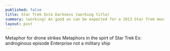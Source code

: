 ```yaml
---
published: false
title: Star Trek Into Darkness (working title)
summary: (working) As good as can be expected for a 2013 Star Trek movie
layout: post
---
```


Metaphor for drone strikes
Metaphors in the spirt of Star Trek
Ex: androginous episode
Enterprise not a military ship

